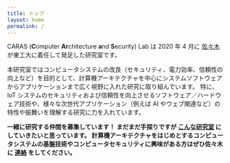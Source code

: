 ```yaml
---
title: トップ
layout: home
permalink: /
---
```


CARAS (<span class="bigger"><b>C</b></span>omputer <span class="bigger"><b>Ar</b></span>chitecture <span class="bigger"><b>a</b></span>nd <span class="bigger"><b>S</b></span>ecurity) Lab は 2020 年 4 月に [佐々木](https://hiroshi-sasaki.github.io) が東工大に着任して発足した研究室です。

本研究室ではコンピュータシステムの改良（セキュリティ、電力効率、信頼性の向上など）を目的として、計算機アーキテクチャを中心にシステムソフトウェアからアプリケーションまで広く視野に入れた研究に取り組んでいます。
特に、IoT システムのセキュリティおよび信頼性を向上させるソフトウェア／ハードウェア技術や、様々な次世代アプリケーション（例えば AI やウェブ関連など）の特性や振舞いを理解する研究に力を入れています。

**一緒に研究する仲間を募集しています！
まだまだ手探りですが [こんな研究室](message) にしていきたいと思っています。
計算機アーキテクチャをはじめとするコンピュータシステムの基盤技術やコンピュータセキュリティに興味がある方はぜひ佐々木に [連絡](mailto:sasaki@ict.e.titech.ac.jp) をしてください。**
